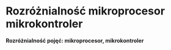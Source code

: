 # **Rozróżnialność mikroprocesor mikrokontroler**

**Rozróżnialność pojęć: mikroprocesor, mikrokontroler**
